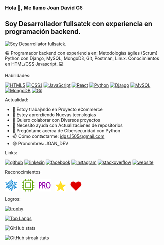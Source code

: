 ### Hola 👋, Me llamo Joan David GS

<!--
**joanda15/joanda15** is a ✨ _special_ ✨ repository because its `README.md` (this file) appears on your GitHub profile.

Here are some ideas to get you started:

- 🔭 I’m currently working on ...
- 🌱 I’m currently learning ...
- 👯 I’m looking to collaborate on ...
- 🤔 I’m looking for help with ...
- 💬 Ask me about ...
- 📫 How to reach me: ...
- 😄 Pronouns: ...
- ⚡ Fun fact: ...
-->

## Soy Desarrollador fullsatck con experiencia en programación backend.

![Soy Desarrollador fullsatck.](https://img.freepik.com/foto-gratis/fondo-programacion-texto-html_23-2150040420.jpg?size=626&ext=jpg&ga=GA1.1.2113030492.1719705600&semt=ais_user)

😀 Programador backend con experiencia en: Metodologías ágiles (Scrum) Python con Django, MySQL, MongoDB, Git, Postman, Linux. Conocimientos en HTML/CSS Javascript. 💻

Habilidades:

<a href="https://developer.mozilla.org/es/docs/Web/HTML" target="_blank"><img alt="HTML5" src="https://img.shields.io/badge/html5-%23E34F26.svg?style=for-the-badge&logo=html5&logoColor=white"/></a>
<a href="https://developer.mozilla.org/es/docs/Web/CSS" target="_blank"><img alt="CSS3" src="https://img.shields.io/badge/css3-%231572B6.svg?style=for-the-badge&logo=css3&logoColor=white"/></a>
<a href="https://developer.mozilla.org/es/docs/Web/JavaScript" target="_blank"><img alt="JavaScript" src="https://img.shields.io/badge/javascript-%23323330.svg?style=for-the-badge&logo=javascript&logoColor=%23F7DF1E"/></a>
<a href="https://es.react.dev/" target="_blank"><img alt="React" src="https://img.shields.io/badge/react-%2320232a.svg?style=for-the-badge&logo=react&logoColor=%2361DAFB"/></a>
<a href="https://www.python.org/" target="_blank"><img alt="Python" src="https://img.shields.io/badge/Python-3776AB.svg?style=for-the-badge&logo=Python&logoColor=white"/></a>
<a href="https://www.djangoproject.com/" target="_blank"><img alt="Django" src="https://img.shields.io/badge/Django-092E20.svg?style=for-the-badge&logo=Django&logoColor=white"/></a>
<a href="https://www.mysql.com/" target="_blank"><img alt="MySQL" src="https://img.shields.io/badge/mysql-%2300f.svg?style=for-the-badge&logo=mysql&logoColor=white"/></a>
<a href="https://www.mongodb.com/" target="_blank"><img alt="MongoDB" src="https://img.shields.io/badge/MongoDB-47A248.svg?style=for-the-badge&logo=MongoDB&logoColor=white"/></a>
<a href="https://git-scm.com/" target="_blank"><img alt="Git" src="https://img.shields.io/badge/git-%23F05033.svg?style=for-the-badge&logo=git&logoColor=white"/></a>


Actualidad:

- 🔭 Estoy trabajando en Proyecto eCommerce 
- 🌱 Estoy aprendiendo Nuevas tecnologias 
- 👯 Quiero colaborar con Diversos proyectos 
- 🤔 Necesito ayuda con Actualizaciones de repositorios 
- 💬 Pregúntame acerca de Ciberseguridad con Python
- 📫 Cómo contactarme: jdgs.1505@gmail.com 
- 😄 Pronombres: JOAN_DEV

Links:

[<img src="https://cdn.jsdelivr.net/npm/simple-icons@3.0.1/icons/github.svg" alt="github" height="40" style="background-color: white;">](https://github.com/joanda15)  [<img src='https://cdn.jsdelivr.net/npm/simple-icons@3.0.1/icons/linkedin.svg' alt='linkedin' height='40'>](https://www.linkedin.com/in/joan-david-gomezjurado-sánchez-0a7726124/)  [<img src='https://cdn.jsdelivr.net/npm/simple-icons@3.0.1/icons/facebook.svg' alt='facebook' height='40'>](https://www.facebook.com/61551868530900)  [<img src='https://cdn.jsdelivr.net/npm/simple-icons@3.0.1/icons/instagram.svg' alt='instagram' height='40'>](https://www.instagram.com/joan_dev15/)  [<img src='https://cdn.jsdelivr.net/npm/simple-icons@3.0.1/icons/stackoverflow.svg' alt='stackoverflow' height='40'>](https://stackoverflow.com/users/21423072)  [<img src='https://cdn.jsdelivr.net/npm/simple-icons@3.0.1/icons/icloud.svg' alt='website' height='40'>](https://joandevsoftware.great-site.net/)  

Reconocimientos:

<a href='https://archiveprogram.github.com/'><img src='https://raw.githubusercontent.com/acervenky/animated-github-badges/master/assets/acbadge.gif' width='40' height='40'></a> <a href='https://docs.github.com/en/developers'><img src='https://raw.githubusercontent.com/acervenky/animated-github-badges/master/assets/devbadge.gif' width='40' height='40'></a> <a href='https://github.com/pricing'><img src='https://raw.githubusercontent.com/acervenky/animated-github-badges/master/assets/pro.gif' width='40' height='40'></a> <a href='https://stars.github.com/'><img src='https://raw.githubusercontent.com/acervenky/animated-github-badges/master/assets/starbadge.gif' width='35' height='35'></a> <a href='https://docs.github.com/en/github/supporting-the-open-source-community-with-github-sponsors'><img src='https://raw.githubusercontent.com/acervenky/animated-github-badges/master/assets/sponsorbadge.gif' width='35' height='35'></a>

Logros:

[![trophy](https://github-profile-trophy.vercel.app/?username=joanda15)](https://github.com/ryo-ma/github-profile-trophy)

[![Top Langs](https://github-readme-stats.vercel.app/api/top-langs/?username=joanda15)](https://github.com/anuraghazra/github-readme-stats)

![GitHub stats](https://github-readme-stats.vercel.app/api?username=joanda15&show_icons=true)  

![GitHub streak stats](https://streak-stats.demolab.com/?user=joanda15)
